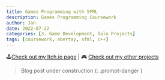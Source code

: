 ```yaml
---
title: Games Programming with SFML
description: Games Programming Coursework
author: Jan
date: 2022-07-22
categories: [3. Game Development, Solo Projects]
tags: [coursework, abertay, sfml, c++]
---
```


🕹️[Check out my Itch.io page](https://jphuss.itch.io/) | 🎮 [Check out my other projects](https://janhuss.github.io/categories/)

> Blog post under construction
{: .prompt-danger }

